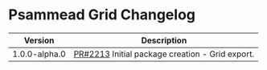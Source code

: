 # Psammead Grid Changelog

<!-- prettier-ignore -->
| Version | Description |
|---------|-------------|
| 1.0.0-alpha.0 | [PR#2213](https://github.com/bbc/psammead/pull/2213) Initial package creation - Grid export. |
